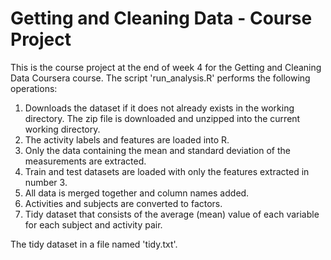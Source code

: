 # Getting and Cleaning Data - Course Project

This is the course project at the end of week 4 for the Getting and Cleaning Data Coursera course. The script 'run_analysis.R' performs the following operations:

1. Downloads the dataset if it does not already exists in the working directory. The zip file is downloaded and unzipped into the current working directory.
2. The activity labels and features are loaded into R.
3. Only the data containing the mean and standard deviation of the measurements are extracted.
4. Train and test datasets are loaded with only the features extracted in number 3.
5. All data is merged together and column names added.
6. Activities and subjects are converted to factors.
7. Tidy dataset that consists of the average (mean) value of each variable for each subject and activity pair.

The tidy dataset in a file named 'tidy.txt'.
